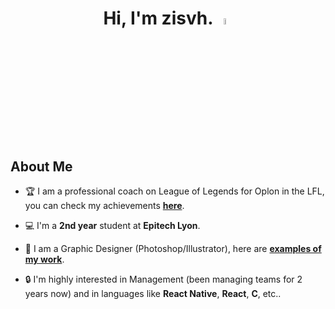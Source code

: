 <h1 align="center">Hi, I'm zisvh. <img src="https://raw.githubusercontent.com/MartinHeinz/MartinHeinz/master/wave.gif" width="5%"></h1>


##  About Me

- 🏆 I am a professional coach on League of Legends for Oplon in the LFL, you can check my achievements **[here](https://lol.fandom.com/wiki/Aries_(Gr%C3%A9goire_Biganzoli))**.

- 💻 I'm a **2nd year** student at **Epitech Lyon**.

- 💎 I am a Graphic Designer (Photoshop/Illustrator), here are **[examples of my work](https://www.behance.net/arieslol)**.

- 🔒 I'm highly interested in Management (been managing teams for 2 years now) and in languages like **React Native**, **React**, **C**, etc..
